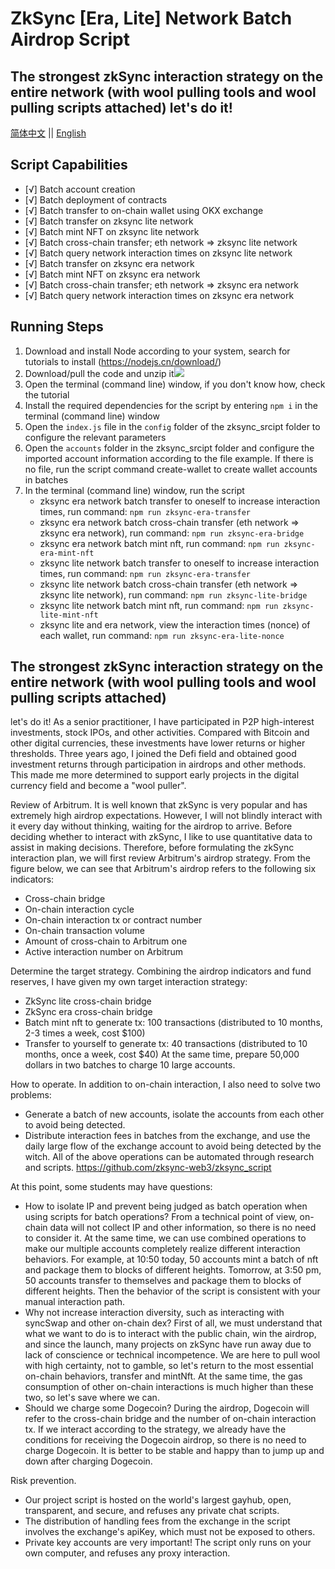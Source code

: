 # ZkSync [Era, Lite] Network Batch Airdrop Script

## The strongest zkSync interaction strategy on the entire network (with wool pulling tools and wool pulling scripts attached) let's do it! 

<p align="left">
<a href="./README.md">简体中文</a> ||   <a href="./README.en.md">English</a>
</p>

## Script Capabilities

- [√] Batch account creation
- [√] Batch deployment of contracts
- [√] Batch transfer to on-chain wallet using OKX exchange
- [√] Batch transfer on zksync lite network
- [√] Batch mint NFT on zksync lite network
- [√] Batch cross-chain transfer; eth network => zksync lite network
- [√] Batch query network interaction times on zksync lite network
- [√] Batch transfer on zksync era network
- [√] Batch mint NFT on zksync era network
- [√] Batch cross-chain transfer; eth network => zksync era network
- [√] Batch query network interaction times on zksync era network

## Running Steps

1. Download and install Node according to your system, search for tutorials to install (https://nodejs.cn/download/)
2. Download/pull the code and unzip it<img src="./pull_code.jpg"></img>
3. Open the terminal (command line) window, if you don't know how, check the tutorial
4. Install the required dependencies for the script by entering `npm i` in the terminal (command line) window
5. Open the `index.js` file in the `config` folder of the zksync_srcipt folder to configure the relevant parameters
6. Open the `accounts` folder in the zksync_srcipt folder and configure the imported account information according to the file example. If there is no file, run the script command create-wallet to create wallet accounts in batches
7. In the terminal (command line) window, run the script
   - zksync era network batch transfer to oneself to increase interaction times, run command: `npm run zksync-era-transfer`
   - zksync era network batch cross-chain transfer (eth network => zksync era network), run command: `npm run zksync-era-bridge`
   - zksync era network batch mint nft, run command: `npm run zksync-era-mint-nft`
   - zksync lite network batch transfer to oneself to increase interaction times, run command: `npm run zksync-era-transfer`
   - zksync lite network batch cross-chain transfer (eth network => zksync lite network), run command: `npm run zksync-lite-bridge`
   - zksync lite network batch mint nft, run command: `npm run zksync-lite-mint-nft`
   - zksync lite and era network, view the interaction times (nonce) of each wallet, run command: `npm run zksync-era-lite-nonce`


## The strongest zkSync interaction strategy on the entire network (with wool pulling tools and wool pulling scripts attached)
let's do it! As a senior practitioner, I have participated in P2P high-interest investments, stock IPOs, and other activities. Compared with Bitcoin and other digital currencies, these investments have lower returns or higher thresholds. Three years ago, I joined the Defi field and obtained good investment returns through participation in airdrops and other methods. This made me more determined to support early projects in the digital currency field and become a "wool puller".


Review of Arbitrum. It is well known that zkSync is very popular and has extremely high airdrop expectations. However, I will not blindly interact with it every day without thinking, waiting for the airdrop to arrive. Before deciding whether to interact with zkSync, I like to use quantitative data to assist in making decisions. Therefore, before formulating the zkSync interaction plan, we will first review Arbitrum's airdrop strategy. From the figure below, we can see that Arbitrum's airdrop refers to the following six indicators:
 - Cross-chain bridge
 - On-chain interaction cycle
 - On-chain interaction tx or contract number
 - On-chain transaction volume
 - Amount of cross-chain to Arbitrum one
 - Active interaction number on Arbitrum


Determine the target strategy. Combining the airdrop indicators and fund reserves, I have given my own target interaction strategy:
 - ZkSync lite cross-chain bridge
 - ZkSync era cross-chain bridge
 - Batch mint nft to generate tx: 100 transactions (distributed to 10 months, 2-3 times a week, cost $100)
 - Transfer to yourself to generate tx: 40 transactions (distributed to 10 months, once a week, cost $40)
At the same time, prepare 50,000 dollars in two batches to charge 10 large accounts.

How to operate. 
In addition to on-chain interaction, I also need to solve two problems:
- Generate a batch of new accounts, isolate the accounts from each other to avoid being detected.
- Distribute interaction fees in batches from the exchange, and use the daily large flow of the exchange account to avoid being detected by the witch.
All of the above operations can be automated through research and scripts. https://github.com/zksync-web3/zksync_script

At this point, some students may have questions:
- How to isolate IP and prevent being judged as batch operation when using scripts for batch operations? From a technical point of view, on-chain data will not collect IP and other information, so there is no need to consider it. At the same time, we can use combined operations to make our multiple accounts completely realize different interaction behaviors. For example, at 10:50 today, 50 accounts mint a batch of nft and package them to blocks of different heights. Tomorrow, at 3:50 pm, 50 accounts transfer to themselves and package them to blocks of different heights. Then the behavior of the script is consistent with your manual interaction path.
- Why not increase interaction diversity, such as interacting with syncSwap and other on-chain dex? First of all, we must understand that what we want to do is to interact with the public chain, win the airdrop, and since the launch, many projects on zkSync have run away due to lack of conscience or technical incompetence. We are here to pull wool with high certainty, not to gamble, so let's return to the most essential on-chain behaviors, transfer and mintNft. At the same time, the gas consumption of other on-chain interactions is much higher than these two, so let's save where we can.
- Should we charge some Dogecoin? During the airdrop, Dogecoin will refer to the cross-chain bridge and the number of on-chain interaction tx. If we interact according to the strategy, we already have the conditions for receiving the Dogecoin airdrop, so there is no need to charge Dogecoin. It is better to be stable and happy than to jump up and down after charging Dogecoin.


Risk prevention.
- Our project script is hosted on the world's largest gayhub, open, transparent, and secure, and refuses any private chat scripts.
- The distribution of handling fees from the exchange in the script involves the exchange's apiKey, which must not be exposed to others.
- Private key accounts are very important! The script only runs on your own computer, and refuses any proxy interaction.
